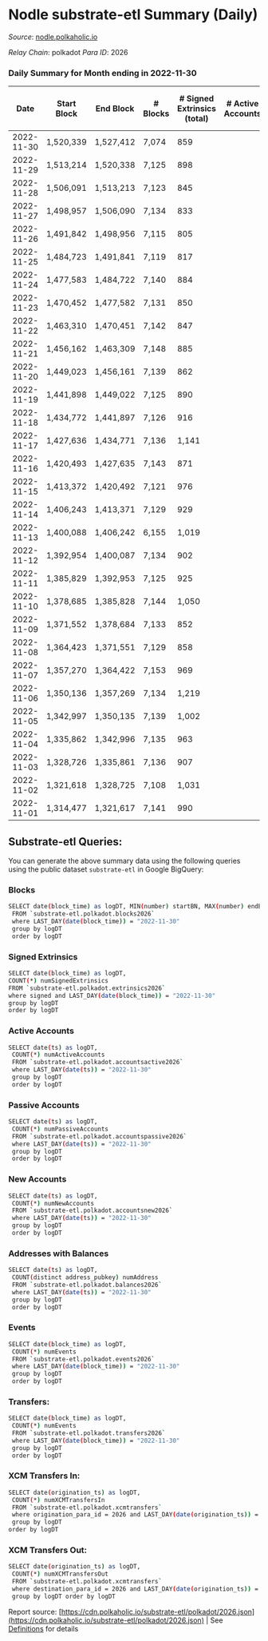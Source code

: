# Nodle substrate-etl Summary (Daily)

_Source_: [nodle.polkaholic.io](https://nodle.polkaholic.io)

*Relay Chain*: polkadot
*Para ID*: 2026



### Daily Summary for Month ending in 2022-11-30


| Date | Start Block | End Block | # Blocks | # Signed Extrinsics (total) | # Active Accounts | # Passive | # New | # Addresses with Balances | # Events | # Transfers | # XCM Transfers In | # XCM Transfers Out | Issues | 
| ---- | ----------- | --------- | -------- | --------------------------- | ----------------- | --------- | ----- | ------------------------- | -------- | ----------- | ------------------ | ------------------- | ------ |
| 2022-11-30 | 1,520,339 | 1,527,412 | 7,074 | 859 |  |  |  | 651,074 | 97,698 | 77,483  |   |   |  |
| 2022-11-29 | 1,513,214 | 1,520,338 | 7,125 | 898 |  |  |  |  | 97,744 | 77,363  |   |   |  |
| 2022-11-28 | 1,506,091 | 1,513,213 | 7,123 | 845 |  |  |  |  | 95,830 | 75,674  |   |   |  |
| 2022-11-27 | 1,498,957 | 1,506,090 | 7,134 | 833 |  |  |  |  | 91,483 | 71,340  |   |   |  |
| 2022-11-26 | 1,491,842 | 1,498,956 | 7,115 | 805 |  |  |  |  | 92,635 | 72,875  |   |   |  |
| 2022-11-25 | 1,484,723 | 1,491,841 | 7,119 | 817 |  |  |  |  | 94,359 | 74,476  |   |   |  |
| 2022-11-24 | 1,477,583 | 1,484,722 | 7,140 | 884 |  |  |  |  | 95,843 | 75,390  |   |   |  |
| 2022-11-23 | 1,470,452 | 1,477,582 | 7,131 | 850 |  |  |  |  | 96,226 | 76,021  |   |   |  |
| 2022-11-22 | 1,463,310 | 1,470,451 | 7,142 | 847 |  |  |  |  | 96,731 | 76,416  |   |   |  |
| 2022-11-21 | 1,456,162 | 1,463,309 | 7,148 | 885 |  |  |  |  | 96,027 | 75,298  |   |   |  |
| 2022-11-20 | 1,449,023 | 1,456,161 | 7,139 | 862 |  |  |  |  | 91,834 | 71,335  |   |   |  |
| 2022-11-19 | 1,441,898 | 1,449,022 | 7,125 | 890 |  |  |  |  | 93,869 | 73,332  |   |   |  |
| 2022-11-18 | 1,434,772 | 1,441,897 | 7,126 | 916 |  |  |  |  | 97,044 | 76,333  |   |   |  |
| 2022-11-17 | 1,427,636 | 1,434,771 | 7,136 | 1,141 |  |  |  |  | 99,388 | 77,176  |   |   |  |
| 2022-11-16 | 1,420,493 | 1,427,635 | 7,143 | 871 |  |  |  |  | 98,242 | 77,553  |   |   |  |
| 2022-11-15 | 1,413,372 | 1,420,492 | 7,121 | 976 |  |  |  |  | 98,825 | 77,649  |   |   |  |
| 2022-11-14 | 1,406,243 | 1,413,371 | 7,129 | 929 |  |  |  |  | 97,541 | 76,577  |   |   |  |
| 2022-11-13 | 1,400,088 | 1,406,242 | 6,155 | 1,019 |  |  |  |  | 92,158 | 72,814  |   |   |  |
| 2022-11-12 | 1,392,954 | 1,400,087 | 7,134 | 902 |  |  |  |  | 95,612 | 74,878  |   |   |  |
| 2022-11-11 | 1,385,829 | 1,392,953 | 7,125 | 925 |  |  |  |  | 98,718 | 78,038  |   |   |  |
| 2022-11-10 | 1,378,685 | 1,385,828 | 7,144 | 1,050 |  |  |  |  | 100,730 | 79,235  |   |   |  |
| 2022-11-09 | 1,371,552 | 1,378,684 | 7,133 | 852 |  |  |  |  | 99,952 | 79,625  |   |   |  |
| 2022-11-08 | 1,364,423 | 1,371,551 | 7,129 | 858 |  |  |  |  | 101,009 | 80,591  |   |   |  |
| 2022-11-07 | 1,357,270 | 1,364,422 | 7,153 | 969 |  |  |  |  | 101,672 | 80,536  |   |   |  |
| 2022-11-06 | 1,350,136 | 1,357,269 | 7,134 | 1,219 |  |  |  |  | 99,032 | 76,356  |   |   |  |
| 2022-11-05 | 1,342,997 | 1,350,135 | 7,139 | 1,002 |  |  |  |  | 99,085 | 77,765  |   |   |  |
| 2022-11-04 | 1,335,862 | 1,342,996 | 7,135 | 963 |  |  |  |  | 101,857 | 80,652  |   |   |  |
| 2022-11-03 | 1,328,726 | 1,335,861 | 7,136 | 907 |  |  |  |  | 101,755 | 81,064  |   |   |  |
| 2022-11-02 | 1,321,618 | 1,328,725 | 7,108 | 1,031 |  |  |  |  | 102,987 | 81,581  |   |   |  |
| 2022-11-01 | 1,314,477 | 1,321,617 | 7,141 | 990 |  |  |  |  | 101,759 | 80,602  |   |   |  |

## Substrate-etl Queries:
You can generate the above summary data using the following queries using the public dataset `substrate-etl` in Google BigQuery:

### Blocks
```bash
SELECT date(block_time) as logDT, MIN(number) startBN, MAX(number) endBN, COUNT(*) numBlocks 
 FROM `substrate-etl.polkadot.blocks2026`  
 where LAST_DAY(date(block_time)) = "2022-11-30" 
 group by logDT 
 order by logDT
```

### Signed Extrinsics
```bash
SELECT date(block_time) as logDT, 
COUNT(*) numSignedExtrinsics 
FROM `substrate-etl.polkadot.extrinsics2026`  
where signed and LAST_DAY(date(block_time)) = "2022-11-30" 
group by logDT 
order by logDT
```

### Active Accounts
```bash
SELECT date(ts) as logDT, 
 COUNT(*) numActiveAccounts 
 FROM `substrate-etl.polkadot.accountsactive2026` 
 where LAST_DAY(date(ts)) = "2022-11-30" 
 group by logDT 
 order by logDT
```

### Passive Accounts
```bash
SELECT date(ts) as logDT, 
 COUNT(*) numPassiveAccounts 
 FROM `substrate-etl.polkadot.accountspassive2026` 
 where LAST_DAY(date(ts)) = "2022-11-30" 
 group by logDT 
 order by logDT
```

### New Accounts
```bash
SELECT date(ts) as logDT, 
 COUNT(*) numNewAccounts 
 FROM `substrate-etl.polkadot.accountsnew2026` 
 where LAST_DAY(date(ts)) = "2022-11-30" 
 group by logDT
 order by logDT
```

### Addresses with Balances
```bash
SELECT date(ts) as logDT,
 COUNT(distinct address_pubkey) numAddress 
 FROM `substrate-etl.polkadot.balances2026` 
 where LAST_DAY(date(ts)) = "2022-11-30" 
 group by logDT 
 order by logDT
```

### Events
```bash
SELECT date(block_time) as logDT, 
 COUNT(*) numEvents 
 FROM `substrate-etl.polkadot.events2026` 
 where LAST_DAY(date(block_time)) = "2022-11-30" 
 group by logDT 
 order by logDT
```

### Transfers:
```bash
SELECT date(block_time) as logDT, 
 COUNT(*) numEvents 
 FROM `substrate-etl.polkadot.transfers2026` 
 where LAST_DAY(date(block_time)) = "2022-11-30" 
 group by logDT 
 order by logDT
```

### XCM Transfers In:
```bash
SELECT date(origination_ts) as logDT, 
 COUNT(*) numXCMTransfersIn 
 FROM `substrate-etl.polkadot.xcmtransfers` 
 where origination_para_id = 2026 and LAST_DAY(date(origination_ts)) = "2022-11-30" 
 group by logDT 
order by logDT
```

### XCM Transfers Out:
```bash
SELECT date(origination_ts) as logDT, 
 COUNT(*) numXCMTransfersOut 
 FROM `substrate-etl.polkadot.xcmtransfers` 
 where destination_para_id = 2026 and LAST_DAY(date(origination_ts)) = "2022-11-30" 
 group by logDT order by logDT
```


Report source: [https://cdn.polkaholic.io/substrate-etl/polkadot/2026.json](https://cdn.polkaholic.io/substrate-etl/polkadot/2026.json) | See [Definitions](/DEFINITIONS.md) for details
